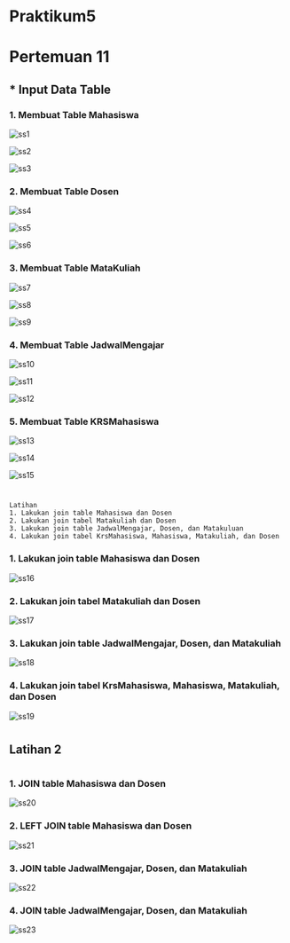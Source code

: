 # Praktikum5
# Pertemuan 11

## * Input Data Table
### 1. Membuat Table Mahasiswa

![ss1](https://github.com/FsBagaskorooooo/Praktikum5/assets/130354090/9d16c6eb-6158-43dd-98e4-8b5c13b17022)

![ss2](https://github.com/FsBagaskorooooo/Praktikum5/assets/130354090/ff81877b-9677-4135-9023-d302c5a1c569)

![ss3](https://github.com/FsBagaskorooooo/Praktikum5/assets/130354090/5b0bff82-b963-418f-8569-548ad944aac4)

### 2. Membuat Table Dosen

![ss4](https://github.com/FsBagaskorooooo/Praktikum5/assets/130354090/31e49be9-0200-493d-9457-dc3611b48790)

![ss5](https://github.com/FsBagaskorooooo/Praktikum5/assets/130354090/dfb27e84-5e01-4f14-b3a6-914c91df4c52)

![ss6](https://github.com/FsBagaskorooooo/Praktikum5/assets/130354090/07cb60ae-fa83-4cd8-9db2-3fdd5291e89c)

### 3. Membuat Table MataKuliah

![ss7](https://github.com/FsBagaskorooooo/Praktikum5/assets/130354090/0a1d7d54-062d-45d3-976d-03d4978cff4b)

![ss8](https://github.com/FsBagaskorooooo/Praktikum5/assets/130354090/2be8fb3a-28c9-440c-8022-2978d1bb59d6)

![ss9](https://github.com/FsBagaskorooooo/Praktikum5/assets/130354090/0f97aa30-70cb-4314-88d8-794d13182c67)

### 4. Membuat Table JadwalMengajar

![ss10](https://github.com/FsBagaskorooooo/Praktikum5/assets/130354090/2ec3b189-db4d-4334-8338-8bec965828a2)

![ss11](https://github.com/FsBagaskorooooo/Praktikum5/assets/130354090/986f0e85-d3a0-47ed-9cf3-f22139ee6187)

![ss12](https://github.com/FsBagaskorooooo/Praktikum5/assets/130354090/30ae4b79-59ba-4bfd-b23a-824ab258844a)

### 5. Membuat Table KRSMahasiswa

![ss13](https://github.com/FsBagaskorooooo/Praktikum5/assets/130354090/fe4532aa-7eb9-4900-b39b-b7ac2b54d089)

![ss14](https://github.com/FsBagaskorooooo/Praktikum5/assets/130354090/bfb824e1-ec28-49c5-92ff-3b6d022576e7)

![ss15](https://github.com/FsBagaskorooooo/Praktikum5/assets/130354090/cdb59c8e-014d-4d12-824c-0304f8eae5bd)


#
```
Latihan
1. Lakukan join table Mahasiswa dan Dosen
2. Lakukan join tabel Matakuliah dan Dosen
3. Lakukan join table JadwalMengajar, Dosen, dan Matakuluan
4. Lakukan join tabel KrsMahasiswa, Mahasiswa, Matakuliah, dan Dosen
```

### 1. Lakukan join table Mahasiswa dan Dosen
![ss16](https://github.com/FsBagaskorooooo/Praktikum5/assets/130354090/720409df-f0dd-438a-b1df-52547ca8aa52)

### 2. Lakukan join tabel Matakuliah dan Dosen
![ss17](https://github.com/FsBagaskorooooo/Praktikum5/assets/130354090/f790f9cd-57d8-43c9-9e34-619a10994e1a)

### 3. Lakukan join table JadwalMengajar, Dosen, dan Matakuliah
![ss18](https://github.com/FsBagaskorooooo/Praktikum5/assets/130354090/a988aec0-5a2a-4d20-b3ec-daba911eb959)

### 4. Lakukan join tabel KrsMahasiswa, Mahasiswa, Matakuliah, dan Dosen
![ss19](https://github.com/FsBagaskorooooo/Praktikum5/assets/130354090/a5ab29b8-6d9c-4c5a-8cc3-955177d001cb)

#
## Latihan 2
#

### 1. JOIN table Mahasiswa dan Dosen
![ss20](https://github.com/FsBagaskorooooo/Praktikum5/assets/130354090/ccc7321d-8790-4a12-baa9-2569a78596f6)

### 2. LEFT JOIN table Mahasiswa dan Dosen
![ss21](https://github.com/FsBagaskorooooo/Praktikum5/assets/130354090/db56e055-4681-460f-85e0-89b99c2fa13d)

### 3. JOIN table JadwalMengajar, Dosen, dan Matakuliah
![ss22](https://github.com/FsBagaskorooooo/Praktikum5/assets/130354090/d45d9f24-0645-4773-85f0-450569dc9074)

### 4. JOIN table JadwalMengajar, Dosen, dan Matakuliah
![ss23](https://github.com/FsBagaskorooooo/Praktikum5/assets/130354090/53baf5bf-7ffe-46f3-ad18-7a687a533a37)

































































